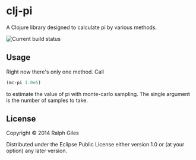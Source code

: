 # clj-pi

A Clojure library designed to calculate pi by various methods.

![Current build status](https://travis-ci.org/rillian/clj-pi.svg?branch=master)

## Usage

Right now there's only one method. Call
```clojure
(mc-pi 1.0e6)
```
to estimate the value of pi with monte-carlo sampling.
The single argument is the number of samples to take.

## License

Copyright © 2014 Ralph Giles

Distributed under the Eclipse Public License either version 1.0 or (at
your option) any later version.

